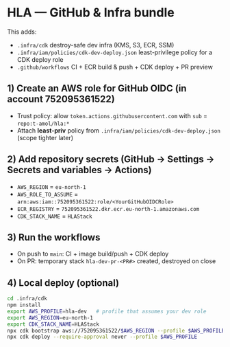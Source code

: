 # HLA — GitHub & Infra bundle

This adds:
- `.infra/cdk` destroy-safe dev infra (KMS, S3, ECR, SSM)
- `.infra/iam/policies/cdk-dev-deploy.json` least-privilege policy for a CDK deploy role
- `.github/workflows` CI + ECR build & push + CDK deploy + PR preview

## 1) Create an AWS role for GitHub OIDC (in account 752095361522)
- Trust policy: allow `token.actions.githubusercontent.com` with `sub` = `repo:t-amol/hla:*`
- Attach **least-priv** policy from `.infra/iam/policies/cdk-dev-deploy.json` (scope tighter later)

## 2) Add repository secrets (GitHub → Settings → Secrets and variables → Actions)
- `AWS_REGION` = `eu-north-1`
- `AWS_ROLE_TO_ASSUME` = `arn:aws:iam::752095361522:role/<YourGitHubOIDCRole>`
- `ECR_REGISTRY` = `752095361522.dkr.ecr.eu-north-1.amazonaws.com`
- `CDK_STACK_NAME` = `HLAStack`

## 3) Run the workflows
- On push to `main`: CI + image build/push + CDK deploy
- On PR: temporary stack `hla-dev-pr-<PR#>` created, destroyed on close

## 4) Local deploy (optional)
```bash
cd .infra/cdk
npm install
export AWS_PROFILE=hla-dev   # profile that assumes your dev role
export AWS_REGION=eu-north-1
export CDK_STACK_NAME=HLAStack
npx cdk bootstrap aws://752095361522/$AWS_REGION --profile $AWS_PROFILE
npx cdk deploy --require-approval never --profile $AWS_PROFILE
```
